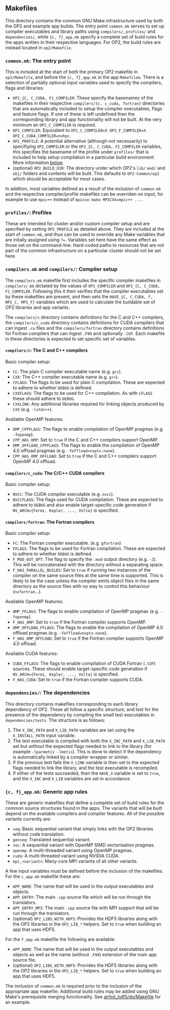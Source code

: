 ## Makefiles
This directory contains the common GNU Make infrastructure used by both the OP2 and example app builds. The entry point `common.mk` serves to set up compiler executables and library paths using `compilers/`, `profiles/` and `dependencies/`, while `{c, f}_app.mk` specify a complete set of build rules for the apps written in their respective languages. For OP2, the build rules are instead located in `op2/Makefile`.

### `common.mk`: The entry point
This is included at the start of both the primary OP2 makefile in `op2/Makefile`, and before the `{c, f}_app.mk` in the app `Makefile`s. There is a selection of partially optional input variables used to specify the compilers, flags and libraries:
 * `OP2_{C, C_CUDA, F}_COMPILER`: These specify the basenames of the makefiles in their respective `compilers/{c, c_cuda, fortran}` directories that are automatically included to setup the compiler executables, flags and feature flags. If one of these is left undefined then the corresponding library and app functionality will not be built. At the very minimum an `OP2_C_COMPILER` is required.
 * `OP2_COMPILER`: Equivalent to `OP2_C_COMPILER=X OP2_F_COMPILER=X OP2_C_CUDA_COMPILER=nvhpc`.
 * `OP2_PROFILE`: A potential alternative (although not necessarily) to specifiying `OP2_COMPILER` or the `OP2_{C, C_CUDA, F}_COMPILER` variables, this specifies the basename of the profile under `profiles/` that is included to help setup compilation in a particular build environment. More information [below](#profiles-profiles).
 * (optional) `OP2_BUILD_DIR`: The directory under which OP2's `lib/` `mod/` and `obj/` folders and contents will be built. This defaults to `OP2-Common/op2` which should be acceptable for most cases.

In addition, most variables defined as a result of the inclusion of `common.mk` and the respective compiler/profile makefiles can be overriden on input, for example to use `mpic++` instead of `mpicxx`: `make MPICXX=mpic++ ...`.

### `profiles/`: Profiles
These are intended for cluster and/or custom compiler setup and are specified by setting `OP2_PROFILE` as detailed above. They are included at the start of `common.mk`, and thus can be used to override any Make variables that are initally assigned using `?=`. Variables set here have the same effect as those set on the command-line. Hard-coded paths to resources that are not part of the common infrastructure on a particular cluster should not be set here.

### `compilers.mk` and `compilers/`: Compiler setup
The `compilers.mk` makefile first includes the specific compiler makefiles in `compilers/` as dictated by the values of `OP2_COMPILER` and `OP2_{C, C_CUDA, F}_COMPILER`. Following this it then verifies that the compiler executables set by these makefiles are present, and then sets the `HAVE_{C, C_CUDA, F, MPI_C, MPI_F}` variables which are used to calculate the buildable set of OP2 libraries and app variants.

The `compilers/c` directory contains definitions for the C and C++ compilers, the `compilers/c_cuda` directory contains definitions for CUDA compilers that can ingest `.cu` files and the `compilers/fortran` directory contains definitions for Fortran compilers that can ingest `.F90` and optionally `.CUF`. Each makefile in these directories is expected to set specific set of variables.

#### `compilers/c`: The C and C++ compilers
Basic compiler setup:
 * `CC`: The plain C compiler executable name (e.g. `gcc`).
 * `CXX`: The C++ compiler executable name (e.g. `g++`).
 * `CFLAGS`: The flags to be used for plain C compilation. These are expected to adhere to whether `DEBUG` is defined.
 * `CXXFLAGS`: The flags to be used for C++ compilation. As with `CFLAGS` these should adhere to `DEBUG`.
 * `CXXLINK`: Any additional libraries required for linking objects produced by `CXX` (e.g. `-lstdc++`).

Available OpenMP features:
 * `OMP_CPPFLAGS`: The flags to enable compilation of OpenMP pragmas (e.g. `-fopenmp`).
 * `CPP_HAS_OMP`: Set to `true` if the C and C++ compilers support OpenMP.
 * `OMP_OFFLOAD_CPPFLAGS`: The flags to enable the compilation of OpenMP 4.0 offload pragmas (e.g. `-foffload=nvptx-none`).
 * `CPP_HAS_OMP_OFFLOAD`: Set to `true` if the C and C++ compilers support OpenMP 4.0 offload.

#### `compilers/c_cuda`: The C/C++ CUDA compilers
Basic compiler setup:
 * `NVCC`: The CUDA compiler executable (e.g. `nvcc`).
 * `NVCCFLAGS`: The flags used for CUDA compilation. These are expected to adhere to `DEBUG` and also enable target-specific code generation if `NV_ARCH={Fermi, Kepler, ..., Volta}` is specified.

#### `compilers/fortran`: The Fortran compilers
Basic compiler setup:
 * `FC`: The Fortran compiler executable. (e.g. `gfortran`)
 * `FFLAGS`: The flags to be used for Fortran compilation. These are expected to adhere to whether `DEBUG` is defined.
 * `F_MOD_OUT_OPT`: The flag to specify the `.mod` output directory (e.g. `-J`). This will be concatenated with the directory without a separating space.
 * `F_HAS_PARALLEL_BUILDS`: Set to `true` if running two instances of the compiler on the same source files at the same time is supported. This is likely to be the case unless the compiler emits object files in the same directory as the source files with no way to control this behaviour (`nvfortran`...).

Available OpenMP features:
 * `OMP_FFLAGS`: The flags to enable compilation of OpenMP pragmas (e.g. `-fopenmp`).
 * `F_HAS_OMP`: Set to `true` if the Fortran compiler supports OpenMP.
 * `OMP_OFFLOAD_FFLAGS`: The flags to enable the compilation of OpenMP 4.0 offload pragmas (e.g. `-foffload=nvptx-none`).
 * `F_HAS_OMP_OFFLOAD`: Set to `true` if the Fortran compiler supports OpenMP 4.0 offload.

Available CUDA features:
 * `CUDA_FFLAGS`: The flags to enable compilation of CUDA Fortran (`.CUF`) sources. These should enable target-specific code generation if `NV_ARCH={Fermi, Kepler, ..., Volta}` is specified.
 * `F_HAS_CUDA`: Set to `true` if the Fortran compiler supports CUDA.

### `dependencies/`: The dependencies
This directory contains makefiles corresponding to each library dependency of OP2. These all follow a specific structure, and test for the presence of the dependency by compiling the small test executables in `dependencies/tests`. The structure is as follows:
 1. The `X_INC_PATH` and `X_LIB_PATH` variables are set using the `X_INSTALL_PATH` input variable.
 2. The test executable is compiled with both the `X_INC_PATH` and `X_LIB_PATH` set but *without* the expected flags needed to link to the library (for example `-lparmetis -lmetis`). This is done to detect if the dependency is automatically linked by a compiler wrapper or similar.
 3. If the previous test fails the `X_LINK` variable is then set to the expected flags needed to link the library, and the test executable is recompiled.
 4. If either of the tests succeeded, then the `HAVE_X` variable is set to `true`, and the `X_INC` and `X_LIB` variables are set in accordance.

### `{c, f}_app.mk`: Generic app rules
These are generic makefiles that define a complete set of build rules for the common source structures found in the apps. The variants that will be built depend on the available compilers and compiler features. All of the possible variants currently are:
 * `seq`: Basic sequential variant that simply links with the OP2 libraries without code translation.
 * `genseq`: Translated sequential variant.
 * `vec`: A sequential variant with OpenMP SIMD vectorisation pragmas.
 * `openmp`: A multi-threaded variant using OpenMP pragmas.
 * `cuda`: A multi-threaded variant using NVIDIA CUDA.
 * `mpi_<variant>`: Many-core MPI variants of all other variants.

A few input variables must be defined before the inclusion of the makefiles. For the `c_app.mk` makefile these are:
 * `APP_NAME`: The name that will be used in the output executables and objects.
 * `APP_ENTRY`: The main `.cpp` source file which will be run through the translators.
 * `APP_ENTRY_MPI`: The main `.cpp` source file with MPI support that will be run through the translators.
 * (optional) `OP2_LIBS_WITH_HDF5`: Provides the HDF5 libraries along with the OP2 libraries in the `OP2_LIB_*` helpers. Set to `true` when building an app that uses HDF5.

For the `f_app.mk` makefile the following are available:
 * `APP_NAME`: The name that will be used in the output executables and objects as well as the name (without `.F90`) extension of the main app source file.
 * (optional) `OP2_LIBS_WITH_HDF5`: Provides the HDF5 libraries along with the OP2 libraries in the `OP2_LIB_*` helpers. Set to `true` when building an app that uses HDF5.

The inclusion of `common.mk` is required prior to the inclusion of the appropriate app makefile. Additional build rules may be added using GNU Make's prerequisite merging functionality. See [airfoil_hdf5/dp/Makefile](../apps/c/airfoil/airfoil_hdf5/dp/Makefile) for an example.

